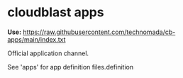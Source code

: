 # cloudblast apps

**Use:** https://raw.githubusercontent.com/technomada/cb-apps/main/index.txt

Official application channel.

See 'apps' for app definition files.definition
